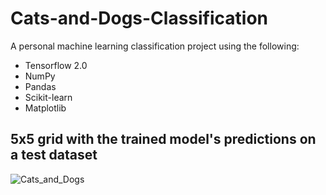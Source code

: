 # Cats-and-Dogs-Classification
A personal machine learning classification project using the following:
+ Tensorflow 2.0
+ NumPy
+ Pandas
+ Scikit-learn
+ Matplotlib

  
## 5x5 grid with the trained model's predictions on a test dataset

![Cats_and_Dogs](https://github.com/josezapiz/Cats-and-Dogs-Classification/assets/101471178/9b6e1140-0990-4e72-a4cd-89e2cd2cc941)
